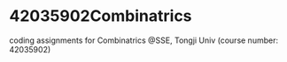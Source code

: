 # 42035902Combinatrics
coding assignments for Combinatrics @SSE, Tongji Univ (course number: 42035902)
